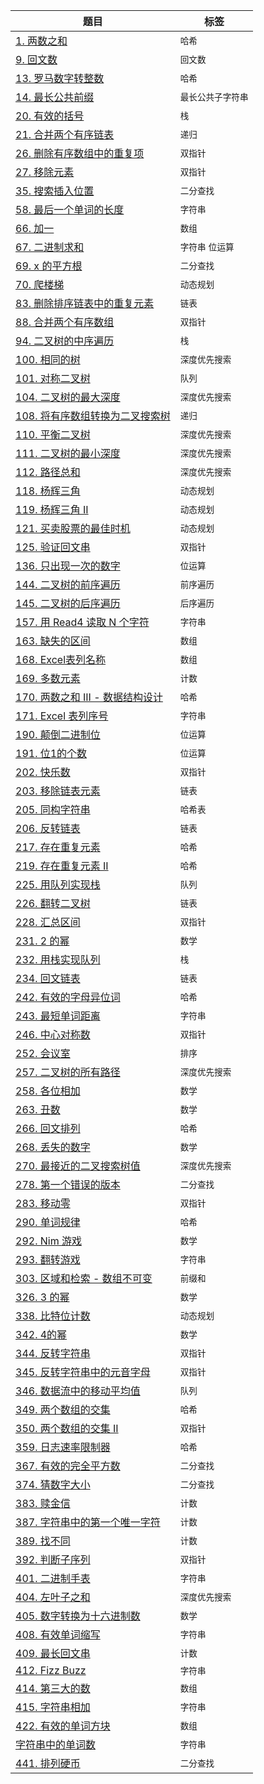 | 题目                                                                                                                 | 标签          |
|--------------------------------------------------------------------------------------------------------------------|-------------|
| [1. 两数之和](src/two-sum/two-sum.md)                                                                                  | `哈希`        |
| [9. 回文数](src/palindrome-number/palindrome-number.md)                                                               | `回文数`       |
| [13. 罗马数字转整数](src/roman-to-integer/roman-to-integer.md)                                                            | `哈希`        |
| [14. 最长公共前缀](src/longest-common-prefix/longest-common-prefix.md)                                                   | `最长公共子字符串`  |
| [20. 有效的括号](src/valid-parentheses/valid-parentheses.md)                                                            | `栈`         |
| [21. 合并两个有序链表](src/merge-two-sorted-lists/merge-two-sorted-lists.md)                                               | `递归`        |
| [26. 删除有序数组中的重复项](src/remove-duplicates-from-sorted-array/remove-duplicates-from-sorted-array.md)                  | `双指针`       |
| [27. 移除元素](src/remove-element/remove-element.md)                                                                   | `双指针`       |
| [35. 搜索插入位置](src/search-insert-position/search-insert-position.md)                                                 | `二分查找`      |
| [58. 最后一个单词的长度](src/length-of-last-word/length-of-last-word.md)                                                    | `字符串`       |
| [66. 加一](src/plus-one/plus-one.md)                                                                                 | `数组`        |
| [67. 二进制求和](src/add-binary/add-binary.md)                                                                          | `字符串` `位运算` |
| [69. x 的平方根 ](src/sqrtx/sqrtx.md)                                                                                  | `二分查找`      |
| [70. 爬楼梯](src/climbing-stairs/climbing-stairs.md)                                                                  | `动态规划`      |
| [83. 删除排序链表中的重复元素](src/remove-duplicates-from-sorted-list/remove-duplicates-from-sorted-list.md)                   | `链表`        |
| [88. 合并两个有序数组](src/merge-sorted-array/merge-sorted-array.md)                                                       | `双指针`       |
| [94. 二叉树的中序遍历](src/binary-tree-inorder-traversal/binary-tree-inorder-traversal.md)                                 | `栈`         |
| [100. 相同的树](src/same-tree/same-tree.md)                                                                            | `深度优先搜索`    |
| [101. 对称二叉树](src/symmetric-tree/symmetric-tree.md)                                                                 | `队列`        |
| [104. 二叉树的最大深度](src/maximum-depth-of-binary-tree/maximum-depth-of-binary-tree.md)                                  | `深度优先搜索`    |
| [108. 将有序数组转换为二叉搜索树](src/convert-sorted-array-to-binary-search-tree/convert-sorted-array-to-binary-search-tree.md) | `递归`        |
| [110. 平衡二叉树](src/balanced-binary-tree/balanced-binary-tree.md)                                                     | `深度优先搜索`    |
| [111. 二叉树的最小深度](src/minimum-depth-of-binary-tree/minimum-depth-of-binary-tree.md)                                  | `深度优先搜索`    |
| [112. 路径总和](src/path-sum/path-sum.md)                                                                              | `深度优先搜索`    |
| [118. 杨辉三角](src/pascals-triangle/pascals-triangle.md)                                                              | `动态规划`      |
| [119. 杨辉三角 II](src/pascals-triangle-ii/pascals-triangle-ii.md)                                                     | `动态规划`      |
| [121. 买卖股票的最佳时机](src/best-time-to-buy-and-sell-stock/best-time-to-buy-and-sell-stock.md)                           | `动态规划`      |
| [125. 验证回文串](src/valid-palindrome/valid-palindrome.md)                                                             | `双指针`       |
| [136. 只出现一次的数字](src/single-number/single-number.md)                                                                | `位运算`       |
| [144. 二叉树的前序遍历](src/binary-tree-preorder-traversal/binary-tree-preorder-traversal.md)                              | `前序遍历`      |
| [145. 二叉树的后序遍历](src/binary-tree-postorder-traversal/binary-tree-postorder-traversal.md)                            | `后序遍历`      |
| [157. 用 Read4 读取 N 个字符](src/read-n-characters-given-read4/read-n-characters-given-read4.md)                        | `字符串`       |
| [163. 缺失的区间](src/missing-ranges/missing-ranges.md)                                                                 | `数组`        |
| [168. Excel表列名称](src/excel-sheet-column-title/excel-sheet-column-title.md)                                         | `数组`        |
| [169. 多数元素](src/majority-element/majority-element.md)                                                              | `计数`        |
| [170. 两数之和 III - 数据结构设计](src/two-sum-iii-data-structure-design/two-sum-iii-data-structure-design.md)               | `哈希`        |
| [171. Excel 表列序号](src/excel-sheet-column-number/excel-sheet-column-number.md)                                      | `字符串`       |
| [190. 颠倒二进制位](src/reverse-bits/reverse-bits.md)                                                                    | `位运算`       |
| [191. 位1的个数](src/number-of-1-bits/number-of-1-bits.md)                                                             | `位运算`       |
| [202. 快乐数](src/happy-number/happy-number.md)                                                                       | `双指针`       |
| [203. 移除链表元素](src/remove-linked-list-elements/remove-linked-list-elements.md)                                      | `链表`        |
| [205. 同构字符串](src/isomorphic-strings/isomorphic-strings.md)                                                         | `哈希表`       |
| [206. 反转链表](src/reverse-linked-list/reverse-linked-list.md)                                                        | `链表`        |
| [217. 存在重复元素](src/contains-duplicate/contains-duplicate.md)                                                        | `哈希`        |
| [219. 存在重复元素 II](src/contains-duplicate-ii/contains-duplicate-ii.md)                                               | `哈希`        |
| [225. 用队列实现栈](src/implement-stack-using-queues/implement-stack-using-queues.md)                                    | `队列`        |
| [226. 翻转二叉树](src/invert-binary-tree/invert-binary-tree.md)                                                         | `链表`        |
| [228. 汇总区间](src/summary-ranges/summary-ranges.md)                                                                  | `双指针`       |
| [231. 2 的幂](src/power-of-two/power-of-two.md)                                                                      | `数学`        |
| [232. 用栈实现队列](src/implement-queue-using-stacks/implement-queue-using-stacks.md)                                    | `栈`         |
| [234. 回文链表](src/palindrome-linked-list/palindrome-linked-list.md)                                                  | `链表`        |
| [242. 有效的字母异位词](src/valid-anagram/valid-anagram.md)                                                                | `哈希`        |
| [243. 最短单词距离](src/shortest-word-distance/shortest-word-distance.md)                                                | `字符串`       |
| [246. 中心对称数](src/strobogrammatic-number/strobogrammatic-number.md)                                                 | `双指针`       |
| [252. 会议室](src/meeting-rooms/meeting-rooms.md)                                                                     | `排序`        |
| [257. 二叉树的所有路径](src/binary-tree-paths/binary-tree-paths.md)                                                        | `深度优先搜索`    |
| [258. 各位相加](src/add-digits/add-digits.md)                                                                          | `数学`        |
| [263. 丑数](src/ugly-number/ugly-number.md)                                                                          | `数学`        |
| [266. 回文排列](src/palindrome-permutation/palindrome-permutation.md)                                                  | `哈希`        |
| [268. 丢失的数字](src/missing-number/missing-number.md)                                                                 | `数学`        |
| [270. 最接近的二叉搜索树值](src/closest-binary-search-tree-value/closest-binary-search-tree-value.md)                        | `深度优先搜索`    |
| [278. 第一个错误的版本](src/first-bad-version/first-bad-version.md)                                                        | `二分查找`      |
| [283. 移动零](src/move-zeroes/move-zeroes.md)                                                                         | `双指针`       |
| [290. 单词规律](src/word-pattern/word-pattern.md)                                                                      | `哈希`        |
| [292. Nim 游戏](src/nim-game/nim-game.md)                                                                            | `数学`        |
| [293. 翻转游戏](src/flip-game/flip-game.md)                                                                            | `字符串`       |
| [303. 区域和检索 - 数组不可变](src/range-sum-query-immutable/range-sum-query-immutable.md)                                   | `前缀和`       |
| [326. 3 的幂](src/power-of-three/power-of-three.md)                                                                  | `数学`        |
| [338. 比特位计数](src/counting-bits/counting-bits.md)                                                                   | `动态规划`      |
| [342. 4的幂](src/power-of-four/power-of-four.md)                                                                     | `数学`        |
| [344. 反转字符串](src/reverse-string/reverse-string.md)                                                                 | `双指针`       |
| [345. 反转字符串中的元音字母](src/reverse-vowels-of-a-string/reverse-vowels-of-a-string.md)                                   | `双指针`       |
| [346. 数据流中的移动平均值](src/moving-average-from-data-stream/moving-average-from-data-stream.md)                          | `队列`        |
| [349. 两个数组的交集](src/intersection-of-two-arrays/intersection-of-two-arrays.md)                                       | `哈希`        |
| [350. 两个数组的交集 II](src/intersection-of-two-arrays-ii/intersection-of-two-arrays-ii.md)                              | `双指针`       |
| [359. 日志速率限制器](src/logger-rate-limiter/logger-rate-limiter.md)                                                     | `哈希`        |
| [367. 有效的完全平方数](src/valid-perfect-square/valid-perfect-square.md)                                                  | `二分查找`      |
| [374. 猜数字大小](src/guess-number-higher-or-lower/guess-number-higher-or-lower.md)                                     | `二分查找`      |
| [383. 赎金信](src/ransom-note/ransom-note.md)                                                                         | `计数`        |
| [387. 字符串中的第一个唯一字符](src/first-unique-character-in-a-string/first-unique-character-in-a-string.md)                  | `计数`        |
| [389. 找不同](src/find-the-difference/find-the-difference.md)                                                         | `计数`        |
| [392. 判断子序列](src/is-subsequence/is-subsequence.md)                                                                 | `双指针`       |
| [401. 二进制手表](src/binary-watch/binary-watch.md)                                                                     | `字符串`       |
| [404. 左叶子之和](src/sum-of-left-leaves/sum-of-left-leaves.md)                                                         | `深度优先搜索`    |
| [405. 数字转换为十六进制数](src/convert-a-number-to-hexadecimal/convert-a-number-to-hexadecimal.md)                          | `数学`        |
| [408. 有效单词缩写](src/valid-word-abbreviation/valid-word-abbreviation.md)                                              | `字符串`       |
| [409. 最长回文串](src/longest-palindrome/longest-palindrome.md)                                                         | `计数`        |
| [412. Fizz Buzz](src/fizz-buzz/fizz-buzz.md)                                                                       | `字符串`       |
| [414. 第三大的数](src/third-maximum-number/third-maximum-number.md)                                                     | `数组`        |
| [415. 字符串相加](src/add-strings/add-strings.md)                                                                       | `字符串`       |
| [422. 有效的单词方块](src/valid-word-square/valid-word-square.md)                                                         | `数组`        |
| [字符串中的单词数](src/number-of-segments-in-a-string/number-of-segments-in-a-string.md)                                   | `字符串`       |
| [441. 排列硬币](src/arranging-coins/arranging-coins.md)                                                                | `二分查找`      |
